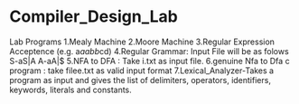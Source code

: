 # Compiler_Design_Lab
Lab Programs
1.Mealy Machine
2.Moore Machine
3.Regular Expression Acceptence (e.g. a*aabb*cd)
4.Regular Grammar: Input File will be as folows
  S-aS|A
  A-aA|$
5.NFA to DFA : Take i.txt as input file.
6.genuine Nfa to Dfa c program : take filee.txt as valid input format
7.Lexical_Analyzer-Takes a program as input and gives the list of delimiters, operators, identifiers, keywords, literals and constants. 
